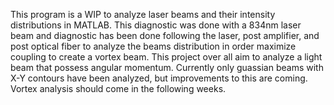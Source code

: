 This program is a WIP to analyze laser beams and their intensity distributions in MATLAB.
This diagnostic was done with a 834nm laser beam and diagnostic has been done following the laser, post amplifier, 
and post optical fiber to analyze the beams distribution in order maximize coupling to create a vortex beam.
This project over all aim to analyze a light beam that possess angular momentum.
Currently only guassian beams with X-Y contours have been analyzed, but improvements to this are coming.
Vortex analysis should come in the following weeks.
